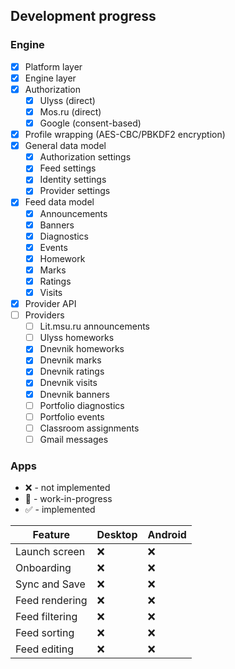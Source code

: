 ## Development progress

### Engine

- [x] Platform layer
- [x] Engine layer
- [x] Authorization
  - [x] Ulyss (direct)
  - [x] Mos.ru (direct)
  - [x] Google (consent-based)
- [x] Profile wrapping (AES-CBC/PBKDF2 encryption)
- [x] General data model
  - [x] Authorization settings
  - [x] Feed settings
  - [x] Identity settings
  - [x] Provider settings
- [x] Feed data model
  - [x] Announcements
  - [x] Banners
  - [x] Diagnostics
  - [x] Events
  - [x] Homework
  - [x] Marks
  - [x] Ratings
  - [x] Visits
- [x] Provider API
- [ ] Providers
  - [ ] Lit.msu.ru announcements
  - [ ] Ulyss homeworks
  - [x] Dnevnik homeworks
  - [x] Dnevnik marks
  - [x] Dnevnik ratings
  - [x] Dnevnik visits
  - [x] Dnevnik banners
  - [ ] Portfolio diagnostics
  - [ ] Portfolio events
  - [ ] Classroom assignments
  - [ ] Gmail messages

### Apps

- ❌ - not implemented
- 🚧 - work-in-progress
- ✅ - implemented

| Feature        | Desktop | Android |
|----------------|---------|---------|
| Launch screen  | ❌       | ❌       |
| Onboarding     | ❌       | ❌       |
| Sync and Save  | ❌       | ❌       |
| Feed rendering | ❌       | ❌       |
| Feed filtering | ❌       | ❌       |
| Feed sorting   | ❌       | ❌       |
| Feed editing   | ❌       | ❌       |
